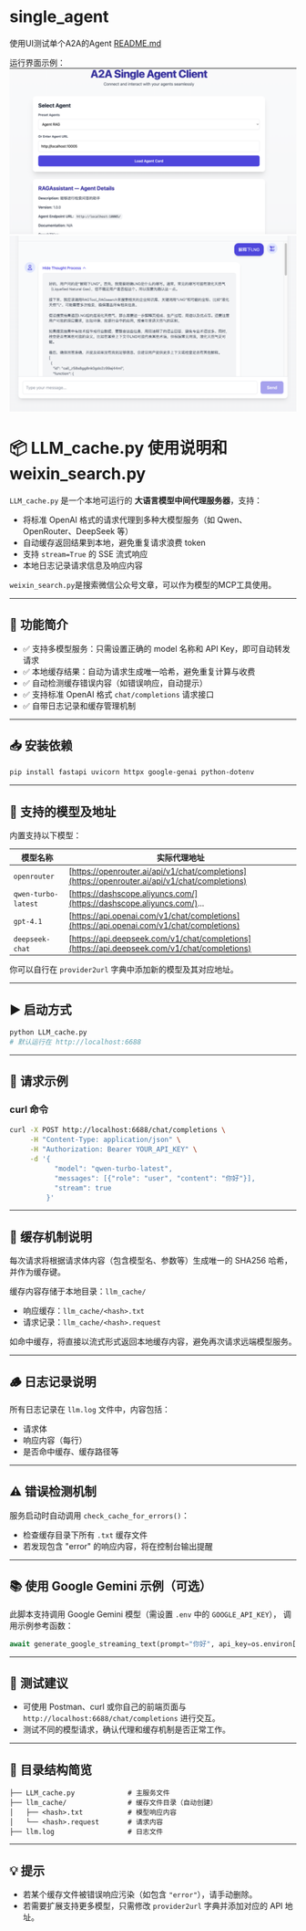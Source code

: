 # single_agent 
使用UI测试单个A2A的Agent
[README.md](single_agent/README.md)

运行界面示例：
![SingleAgentHome.png](../docs/SingleAgentHome.png)
![SingleAgentThought.png](../docs/SingleAgentThought.png)


# 📦 LLM_cache.py 使用说明和weixin_search.py

`LLM_cache.py` 是一个本地可运行的 **大语言模型中间代理服务器**，支持：

* 将标准 OpenAI 格式的请求代理到多种大模型服务（如 Qwen、OpenRouter、DeepSeek 等）
* 自动缓存返回结果到本地，避免重复请求浪费 token
* 支持 `stream=True` 的 SSE 流式响应
* 本地日志记录请求信息及响应内容


`weixin_search.py`是搜索微信公众号文章，可以作为模型的MCP工具使用。


---

## 🚀 功能简介

* ✅ 支持多模型服务：只需设置正确的 model 名称和 API Key，即可自动转发请求
* ✅ 本地缓存结果：自动为请求生成唯一哈希，避免重复计算与收费
* ✅ 自动检测缓存错误内容（如错误响应，自动提示）
* ✅ 支持标准 OpenAI 格式 `chat/completions` 请求接口
* ✅ 自带日志记录和缓存管理机制

---

## 📥 安装依赖

```bash
pip install fastapi uvicorn httpx google-genai python-dotenv
```

---

## 🧠 支持的模型及地址

内置支持以下模型：

| 模型名称                | 实际代理地址                                                                                         |
| ------------------- | ---------------------------------------------------------------------------------------------- |
| `openrouter`        | [https://openrouter.ai/api/v1/chat/completions](https://openrouter.ai/api/v1/chat/completions) |
| `qwen-turbo-latest` | [https://dashscope.aliyuncs.com/](https://dashscope.aliyuncs.com/)...                          |
| `gpt-4.1`           | [https://api.openai.com/v1/chat/completions](https://api.openai.com/v1/chat/completions)       |
| `deepseek-chat`     | [https://api.deepseek.com/v1/chat/completions](https://api.deepseek.com/v1/chat/completions)   |

你可以自行在 `provider2url` 字典中添加新的模型及其对应地址。

---

## ▶️ 启动方式

```bash
python LLM_cache.py
# 默认运行在 http://localhost:6688
```

---

## 📡 请求示例

### curl 命令

```bash
curl -X POST http://localhost:6688/chat/completions \
     -H "Content-Type: application/json" \
     -H "Authorization: Bearer YOUR_API_KEY" \
     -d '{
           "model": "qwen-turbo-latest",
           "messages": [{"role": "user", "content": "你好"}],
           "stream": true
         }'
```

---

## 🧊 缓存机制说明

每次请求将根据请求体内容（包含模型名、参数等）生成唯一的 SHA256 哈希，并作为缓存键。

缓存内容存储于本地目录：`llm_cache/`

* 响应缓存：`llm_cache/<hash>.txt`
* 请求记录：`llm_cache/<hash>.request`

如命中缓存，将直接以流式形式返回本地缓存内容，避免再次请求远端模型服务。

---

## 🪵 日志记录说明

所有日志记录在 `llm.log` 文件中，内容包括：

* 请求体
* 响应内容（每行）
* 是否命中缓存、缓存路径等

---

## ⚠️ 错误检测机制

服务启动时自动调用 `check_cache_for_errors()`：

* 检查缓存目录下所有 `.txt` 缓存文件
* 若发现包含 "error" 的响应内容，将在控制台输出提醒

---

## 📚 使用 Google Gemini 示例（可选）

此脚本支持调用 Google Gemini 模型（需设置 `.env` 中的 `GOOGLE_API_KEY`），
调用示例参考函数：

```python
await generate_google_streaming_text(prompt="你好", api_key=os.environ["GOOGLE_API_KEY"])
```

---

## 🧪 测试建议

* 可使用 Postman、curl 或你自己的前端页面与 `http://localhost:6688/chat/completions` 进行交互。
* 测试不同的模型请求，确认代理和缓存机制是否正常工作。

---

## 📁 目录结构简览

```
├── LLM_cache.py             # 主服务文件
├── llm_cache/               # 缓存文件目录（自动创建）
│   ├── <hash>.txt           # 模型响应内容
│   └── <hash>.request       # 请求内容
├── llm.log                  # 日志文件
```

---

## 💡 提示

* 若某个缓存文件被错误响应污染（如包含 `"error"`），请手动删除。
* 若需要扩展支持更多模型，只需修改 `provider2url` 字典并添加对应的 API 地址。

